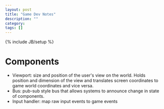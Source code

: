 ```yaml
---
layout: post
title: "Game Dev Notes"
description: ""
category:
tags: []
---
```

{% include JB/setup %}

# Components

* Viewport: size and position of the user's view on the world. Holds position and dimension of the view and translates screen coordinates to game world coordinates and vice versa.
* Bus: pub-sub style bus that allows systems to announce change in state of components.
* Input handler: map raw input events to game events


